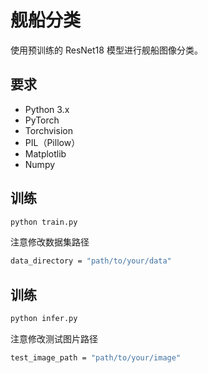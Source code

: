 # 舰船分类
使用预训练的 ResNet18 模型进行舰船图像分类。

## 要求
- Python 3.x
- PyTorch
- Torchvision
- PIL（Pillow）
- Matplotlib
- Numpy

## 训练
```bash
python train.py
```
注意修改数据集路径
```bash
data_directory = "path/to/your/data"
```

## 训练
```bash
python infer.py
```
注意修改测试图片路径
```bash
test_image_path = "path/to/your/image"
```
